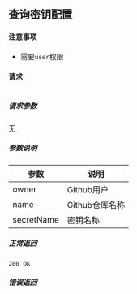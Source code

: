 ## 查询密钥配置

#### 注意事项

- 需要`user`权限

#### 请求

```

```

##### 请求参数

无

##### 参数说明

|参数|说明|
|---|---|
|owner|Github用户|
|name|Github仓库名称|
|secretName|密钥名称|

##### 正常返回

```
200 OK
```

##### 错误返回
